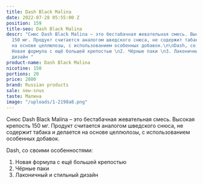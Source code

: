 ```yaml
---
title: Dash Black Malina
date: 2022-07-28 05:55:00 Z
position: 159
title-seo: Dash Black Malina
descr: "Снюс Dash Black Malina – это бестабачная жевательная смесь. Высокая крепость
  150 мг. Продукт считается аналогом шведского снюса, не содержит табака и делается
  на основе целлюлозы, с использованием особенных добавок.\n\nDash, со своими особенностями:\n1.
  Новая формула с ещё большей крепостью \n2. Чёрные паки \n3. Лаконичный и стильный
  дизайн "
product-name: Dash Black Malina
nicotine: 150
portions: 20
price: 2800
brand: Russian products
sale: new-snus
taste: Малина
image: "/uploads/1-2198a8.png"
---
```


Снюс Dash Black Malina – это бестабачная жевательная смесь. Высокая крепость 150 мг. Продукт считается аналогом шведского снюса, не содержит табака и делается на основе целлюлозы, с использованием особенных добавок.

Dash, со своими особенностями:
1. Новая формула с ещё большей крепостью 
2. Чёрные паки 
3. Лаконичный и стильный дизайн 